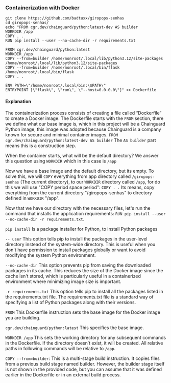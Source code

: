 ### Containerization with Docker

```
git clone https://github.com/badtuxx/giropops-senhas
cd giropops-senhas/
echo "FROM cgr.dev/chainguard/python:latest-dev AS builder
WORKDIR /app
COPY . .
RUN pip install --user --no-cache-dir -r requirements.txt

FROM cgr.dev/chainguard/python:latest
WORKDIR /app
COPY --from=builder /home/nonroot/.local/lib/python3.12/site-packages /home/nonroot/.local/lib/python3.12/site-packages
COPY --from=builder /home/nonroot/.local/bin/flask /home/nonroot/.local/bin/flask
COPY . .

ENV PATH=\"/home/nonroot/.local/bin:\$PATH\"
ENTRYPOINT [\"flask\", \"run\", \"--host=0.0.0.0\"]" >> Dockerfile
```

#### Explanation

The containerization process consists of creating a file called “Dockerfile” to create a Docker image. The Dockerfile starts with the ```FROM``` section, there we define what our base image is, which in this project will be a Chainguard Python image, this image was adopted because Chainguard is a company known for secure and minimal container images.
`
FROM cgr.dev/chainguard/python:latest-dev AS builder
`
The `AS builder` part means this is a construction step.

When the container starts, what will be the default directory? We answer this question using `WORKDIR` which in this case is `/app`

Now we have a base image and the default directory, but its empty. To solve this, we will `COPY` everything from app directory called `/giropops-senhas` (The current directory), to our `WORKDIR` directory called `/app`, for do this we will use "COPY period space period": `COPY . .` Its means, copy everything from the current directory "/giropops-senhas" to directory defined in `WORKDIR` "/app".

Now that we have our directory with the necessary files, let's run the command that installs the application requirements: `RUN pip install --user --no-cache-dir -r requirements.txt`.

`pip install` Is a package installer for Python, to install Python packages

`-- user` This option tells pip to install the packages in the user-level directory instead of the system-wide directory. This is useful when you don't have permission to install packages globally or want to avoid modifying the system Python environment.

`--no-cache-dir` This option prevents pip from saving the downloaded packages in its cache. This reduces the size of the Docker image since the cache isn't stored, which is particularly useful in a containerized environment where minimizing image size is important.

`-r requirements.txt` This option tells pip to install all the packages listed in the requirements.txt file. The requirements.txt file is a standard way of specifying a list of Python packages along with their versions.

`FROM` This Dockerfile instruction sets the base image for the Docker image you are building.

`cgr.dev/chainguard/python:latest` This specifies the base image.

`WORKDIR /app` This sets the working directory for any subsequent commands in the Dockerfile. If the directory doesn’t exist, it will be created. All relative paths in following commands will be relative to `/app`.

`COPY --from=builder`: This is a multi-stage build instruction. It copies files from a previous build stage named builder. However, the builder stage itself is not shown in the provided code, but you can assume that it was defined earlier in the Dockerfile or in an external build process.

